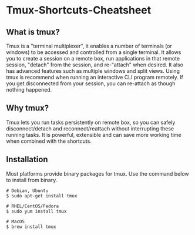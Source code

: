 # Tmux-Shortcuts-Cheatsheet

## What is tmux?

Tmux is a "terminal multiplexer", it enables a number of terminals (or windows) to be accessed and controlled from a single terminal. It allows you to create a session on a remote box, run applications in that remote session, "detach" from the session, and re-"attach" when desired. It also has advanced features such as multiple windows and split views. Using tmux is recommend when running an interactive CLI program remotely. If you get disconnected from your session, you can re-attach as though nothing happened.

## Why tmux?

Tmux lets you run tasks persistently on remote box, so you can safely disconnect/detach and reconnect/reattach without interrupting these running tasks. It is powerful, extensible and can save more working time when combined with the shortcuts.

## Installation

Most platforms provide binary packages for tmux. Use the command below to install from binary.

```
# Debian, Ubuntu
$ sudo apt-get install tmux

# RHEL/CentOS/Fedora
$ sudo yum install tmux

# MacOS
$ brew install tmux
                    
```
